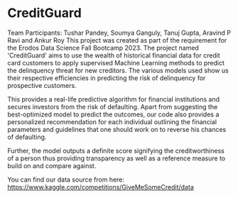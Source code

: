 # CreditGuard
Team Participants: Tushar Pandey, Soumya Ganguly, Tanuj Gupta, Aravind P Ravi and Ankur Roy
This project was created as part of the requirement for the Erodos Data Science Fall Bootcamp 2023. The project named 'CreditGuard' aims to use the wealth of historical financial data for credit card customers to apply supervised Machine Learning methods to predict the delinquency threat for new creditors. The various models used show us their respective efficiencies in predicting the risk of delinquency for prospective customers.

This provides a real-life predictive algorithm for financial institutions and secures investors from the risk of defaulting. Apart from suggesting the best-optimized model to predict the outcomes, our code also provides a personalized recommendation for each individual outlining the financial parameters and guidelines that one should work on to reverse his chances of defaulting.

Further, the model outputs a definite score signifying the creditworthiness of a person thus providing transparency as well as a reference measure to build on and compare against.

You can find our data source from here: https://www.kaggle.com/competitions/GiveMeSomeCredit/data

